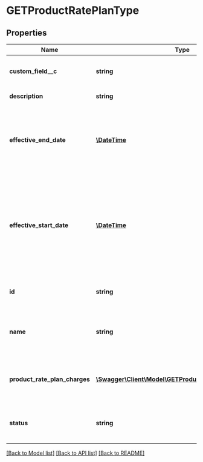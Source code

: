 # GETProductRatePlanType

## Properties
Name | Type | Description | Notes
------------ | ------------- | ------------- | -------------
**custom_field__c** | **string** | Any custom fields defined for this object. | [optional] 
**description** | **string** | Rate plan description. | [optional] 
**effective_end_date** | [**\DateTime**](Date.md) | Final date the rate plan is active, as &#x60;yyyy-mm-dd&#x60;. After this date, the rate plan status is &#x60;Expired&#x60;. | [optional] 
**effective_start_date** | [**\DateTime**](Date.md) | First date the rate plan is active (i.e., available to be subscribed to), as &#x60;yyyy-mm-dd&#x60;.  Before this date, the status is &#x60;NotStarted&#x60;. | [optional] 
**id** | **string** | Unique product rate-plan charge ID. | [optional] 
**name** | **string** | Name of the product rate-plan charge. (Not required to be unique.) | [optional] 
**product_rate_plan_charges** | [**\Swagger\Client\Model\GETProductRatePlanChargeType[]**](GETProductRatePlanChargeType.md) | Field attributes describing the product rate plan charges: | [optional] 
**status** | **string** | Possible vales are: &#x60;Active&#x60;, &#x60;Expired&#x60;, &#x60;NotStarted&#x60;. | [optional] 

[[Back to Model list]](../README.md#documentation-for-models) [[Back to API list]](../README.md#documentation-for-api-endpoints) [[Back to README]](../README.md)


